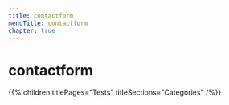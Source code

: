 ```yaml
---
title: contactform
menuTitle: contactform
chapter: true
---
```


# contactform

{{% children titlePages="Tests" titleSections="Categories" /%}}
